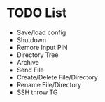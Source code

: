 # TODO List
* Save/load config
* Shutdown
* Remore Input PIN
* Directory Tree
* Archive
* Send File
* Create/Delete File/Directory
* Rename File/Directory
* SSH throw TG
